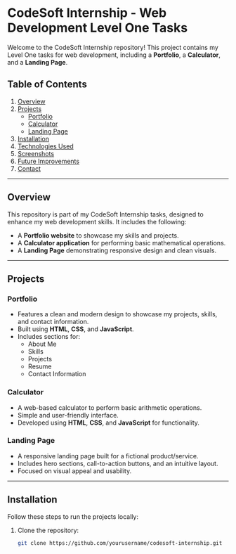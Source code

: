 # CodeSoft Internship - Web Development Level One Tasks

Welcome to the CodeSoft Internship repository! This project contains my Level One tasks for web development, including a **Portfolio**, a **Calculator**, and a **Landing Page**.

## Table of Contents
1. [Overview](#overview)
2. [Projects](#projects)
   - [Portfolio](#portfolio)
   - [Calculator](#calculator)
   - [Landing Page](#landing-page)
3. [Installation](#installation)
4. [Technologies Used](#technologies-used)
5. [Screenshots](#screenshots)
6. [Future Improvements](#future-improvements)
7. [Contact](#contact)

---

## Overview
This repository is part of my CodeSoft Internship tasks, designed to enhance my web development skills. It includes the following:
- A **Portfolio website** to showcase my skills and projects.
- A **Calculator application** for performing basic mathematical operations.
- A **Landing Page** demonstrating responsive design and clean visuals.

---

## Projects

### Portfolio
- Features a clean and modern design to showcase my projects, skills, and contact information.
- Built using **HTML**, **CSS**, and **JavaScript**.
- Includes sections for:
  - About Me
  - Skills
  - Projects
  - Resume
  - Contact Information

### Calculator
- A web-based calculator to perform basic arithmetic operations.
- Simple and user-friendly interface.
- Developed using **HTML**, **CSS**, and **JavaScript** for functionality.

### Landing Page
- A responsive landing page built for a fictional product/service.
- Includes hero sections, call-to-action buttons, and an intuitive layout.
- Focused on visual appeal and usability.

---

## Installation
Follow these steps to run the projects locally:

1. Clone the repository:
   ```bash
   git clone https://github.com/yourusername/codesoft-internship.git
